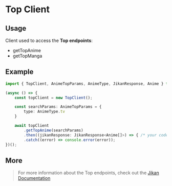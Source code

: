 # Top Client

## Usage

Client used to access the **Top endpoints**:

- getTopAnime
- getTopManga

## Example

```ts
import { TopClient, AnimeTopParams, AnimeType, JikanResponse, Anime } from '@tutkli/jikan-ts';

(async () => {
    const topClient = new TopClient();

    const searchParams: AnimeTopParams = {
        type: AnimeType.tv
    }

    await topClient
        .getTopAnime(searchParams)
        .then((jikanResponse: JikanResponse<Anime[]>) => { /* your code */ })
        .catch((error) => console.error(error));
})();
```

## More

> For more information about the Top endpoints, check out the [Jikan Documentation](https://docs.api.jikan.moe/#tag/top)

